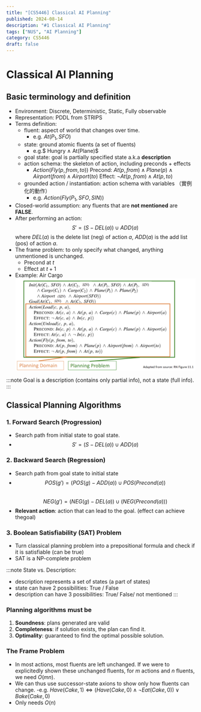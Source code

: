 ```yaml
---
title: "[CS5446] Classical AI Planning"
published: 2024-08-14
description: "#1 Classical AI Planning"
tags: ["NUS", "AI Planning"]
category: CS5446
draft: false
---
```


# Classical AI Planning
## Basic terminology and definition
- Environment: Discrete, Deterministic, Static, Fully observable
- Representation: PDDL from STRIPS
- Terms definition:
    - fluent: aspect of world that changes over time.
        - e.g. $At(P_1, SFO)$
    - state: ground atomic fluents (a set of fluents)
        - e.g.$ Hungry ∧ At(Plane)$
    - goal state: goal is partially specified state a.k.a **description**
    - action schema: the skeleton of action, including preconds + effects
        - $Action(Fly(p, from, to))$
            Precond: $At(p, from) ∧ Plane(p) ∧ Airport(from) ∧ Airport(to)$
            Effect: $¬At(p, from) ∧ At(p, to)$
    - grounded action / instantiation: action schema with variables （實例化的動作）
        - e.g. $Action(Fly (P_1, SFO, SIN))$
- Closed-world assumption: any fluents that are **not mentioned** are **FALSE**.
- After performing an action: 
    $$S' = (S - DEL(a)) ∪ ADD(a)$$
    where $DEL(a)$ is the delete list (neg) of action $a$, $ADD(a)$ is the add list (pos) of action $a$.
- The frame problem: to only specify what changed, anything unmentioned is unchanged.
    - Precond at $t$
    - Effect at $t+1$
- Example: Air Cargo
![example](example.png)

:::note
Goal is a description (contains only partial info), not a state (full info).
:::

## Classical Planning Algorithms
### 1. Forward Search (Progression)
- Search path from initial state to goal state.
- $$S' = (S - DEL(a)) ∪ ADD(a)$$

### 2. Backward Search (Regression)
- Search path from goal state to initial state
- $$POS(g') = (POS(g) - ADD(a)) ∪ POS(Precond(a))$$   
    $$NEG(g') = (NEG(g) - DEL(a)) ∪ (NEG(Precond(a)))$$
- **Relevant action**: action that can lead to the goal. (effect can achieve thegoal)
### 3. Boolean Satisfiability (SAT) Problem
- Turn classical planning problem into a prepositional formula and check if it is satisfiable (can be true)
- SAT is a NP-complete problem

:::note
State vs. Description:
- description represents a set of states (a part of states)
- state can have 2 possibilities: True / False
- description can have 3 possibilities: True/ False/ not mentioned
:::

### Planning algorithms must be 
1. **Soundness**: plans generated are valid
2. **Completeness**: if solution exists, the plan can find it.
3. **Optimality**: guaranteed to find the optimal possible solution.

### The Frame Problem
- In most actions, most fluents are left unchanged. If we were to explicitedly shown these unchanged fluents,
for $m$ actions and $n$ fluents, we need $O(mn)$.
- We can thus use successor-state axions to show only how fluents can change.
    -e.g. $Have(Cake, 1) ⇔ (Have(Cake, 0) ∧ ¬Eat(Cake, 0)) ∨ Bake(Cake, 0)$
- Only needs $O(n)$
